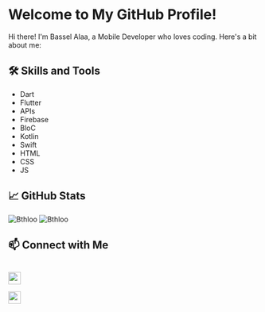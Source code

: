 # Welcome to My GitHub Profile!

Hi there! I'm Bassel Alaa, a Mobile Developer who loves coding. Here's a bit about me:

## 🛠️ Skills and Tools
- Dart
- Flutter
- APIs
- Firebase
- BloC
- Kotlin
- Swift
- HTML
- CSS
- JS

## 📈 GitHub Stats
![Bthloo](https://github-readme-stats.vercel.app/api?username=Bthloo&show_icons=true&theme=radical)
![Bthloo](https://github-readme-streak-stats.herokuapp.com/?user=Bthloo&&theme=radical&&hide_border=false&show_icons=true)

## 📫 Connect with Me

<br/>
<a href="https://www.linkedin.com/in/bassel-alaa-9287b321b/"><img src="https://img.shields.io/badge/linkedin-%230077B5.svg?&style=for-the-badge&logo=linkedin&logoColor=white" height=25</a>

<a href="mailto:basselalaa55@gmail.com"><img src="https://img.shields.io/badge/Outlook-0078D4?style=for-the-badge&logo=microsoft-outlook&logoColor=white" height=25></a>


